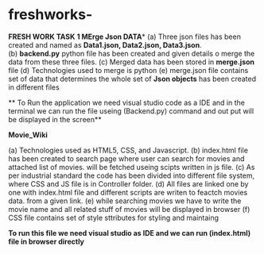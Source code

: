 # freshworks-
**FRESH WORK TASK**
**1 MErge Json DATA***
(a) Three json files has been created and named as **Data1.json, Data2.json, Data3.json**.<br>
(b) **backend.py** python file has been created and given details o merge the data from these three files.
(c) Merged data has been stored in **merge.json** file
(d) Technologies used to merge is python
(e) merge.json file contains set of data that determines the whole set of **Json objects** has been created in different files

** To Run the application we need visual studio code as a IDE and in the terminal we can run the file useing (Backend.py) command and out put will be displayed in the screen**

**Movie_Wiki**

(a) Technologies used as HTML5, CSS, and Javascript.
(b) index.html file has been created to search page where user can search for movies and attached list of movies. will be fetched useing scipts written in js file.
(c) As per industrial standard the code has been divided into different file system, where CSS and JS file is in Controller folder.
(d) All files are linked one by one with index.html file and different scripts are writen to feactch movies data. from a given link.
(e) while searching movies we have to write the movie name and all related stuff of movies will be displayed in browser
(f) CSS file contains set of style sttributes for styling and maintaing


**To run this file we need visual studio as IDE and we can run (index.html) file in browser directly**
